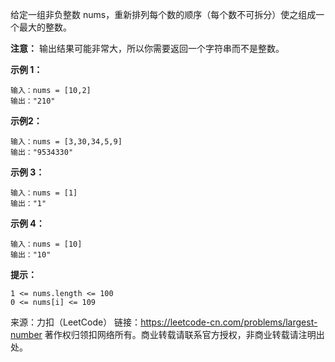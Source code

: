 给定一组非负整数 nums，重新排列每个数的顺序（每个数不可拆分）使之组成一个最大的整数。

**注意：** 输出结果可能非常大，所以你需要返回一个字符串而不是整数。



**示例 1：**
```
输入：nums = [10,2]
输出："210"
```
**示例2：**
```
输入：nums = [3,30,34,5,9]
输出："9534330"
```
**示例 3：**
```
输入：nums = [1]
输出："1"
```
**示例 4：**
```
输入：nums = [10]
输出："10"
```

**提示：**
```
1 <= nums.length <= 100
0 <= nums[i] <= 109
```
来源：力扣（LeetCode）
链接：https://leetcode-cn.com/problems/largest-number
著作权归领扣网络所有。商业转载请联系官方授权，非商业转载请注明出处。
